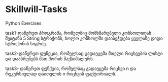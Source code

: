 # Skillwill-Tasks
Python Exercises

task1-დაწერეთ პროგრამა, რომელშიც მომხმარებელი კონსოლიდან შეიტანს 5 String სტრიქონს, ხოლო კონსოლში დაიბეჭდება ყველაზე დიდი სტრიქონის სიგრძე.

task2-დაწერეთ ფუნქცია, რომელსაც გადაეცემა მთელი რიცხვების ლისტი და დააბრუნებს მათ შორის მაქსიმალურს.

task3- დაწერეთ ფუნქცია, რომელსაც გადაეცემა რიცხვი n და რეკურსიულად დაითვლის n რიცხვის ფაქტორიალს.
